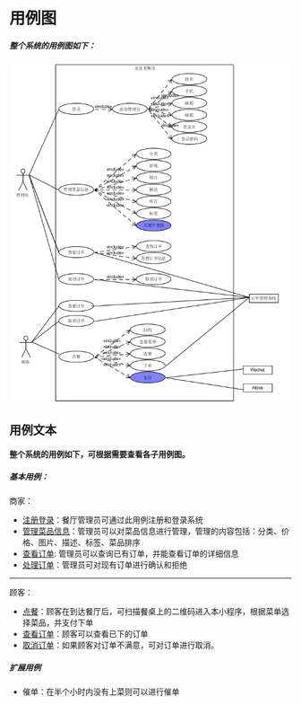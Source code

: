 # 用例图
##### 整个系统的用例图如下：
![](UsercaseDiagramIMG/用例图.png)
## 用例文本
#### 整个系统的用例如下，可根据需要查看各子用例图。
##### **基本用例：**
商家：
* [注册登录](注册登录.md)：餐厅管理员可通过此用例注册和登录系统
* [管理菜品信息](管理菜品信息.md)：管理员可以对菜品信息进行管理，管理的内容包括：分类、价格、图片、描述、标签、菜品排序
* [查看订单](管理员查看订单.md): 管理员可以查询已有订单，并能查看订单的详细信息
* [处理订单](管理员处理订单.md)：管理员可对现有订单进行确认和拒绝
***

顾客：
* [点餐](顾客点餐.md)：顾客在到达餐厅后，可扫描餐桌上的二维码进入本小程序，根据菜单选择菜品，并支付下单
* [查看订单](顾客查看订单.md)：顾客可以查看已下的订单
* [取消订单](顾客取消订单.md)：如果顾客对订单不满意，可对订单进行取消。

##### **扩展用例**
* 催单：在半个小时内没有上菜则可以进行催单
